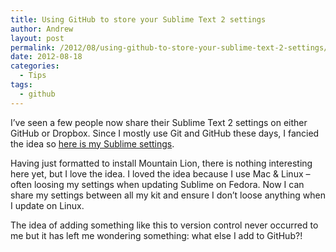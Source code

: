 ```yaml
---
title: Using GitHub to store your Sublime Text 2 settings
author: Andrew
layout: post
permalink: /2012/08/using-github-to-store-your-sublime-text-2-settings/
date: 2012-08-18
categories:
  - Tips
tags:
  - github
---
```

I&#8217;ve seen a few people now share their Sublime Text 2 settings on either GitHub or Dropbox. Since I mostly use Git and GitHub these days, I fancied the idea so <a title="Sublime Text 2 User Settings" href="https://github.com/acairns/sublime-text-2-user-settings" target="_blank">here is my Sublime settings</a>.

Having just formatted to install Mountain Lion, there is nothing interesting here yet, but I love the idea. I loved the idea because I use Mac & Linux &#8211; often loosing my settings when updating Sublime on Fedora. Now I can share my settings between all my kit and ensure I don&#8217;t loose anything when I update on Linux.

The idea of adding something like this to version control never occurred to me but it has left me wondering something: what else I add to GitHub?!
